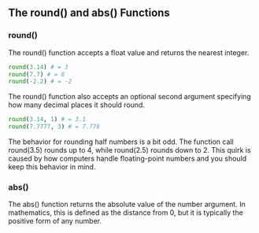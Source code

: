 ## The round() and abs() Functions
### round()
The round() function accepts a float value and returns the nearest integer.
```python
round(3.14) # = 3
round(7.7) # = 8
round(-2.2) # = -2
```  
The round() function also accepts an optional second argument specifying how many decimal places it should round.
```python
round(3.14, 1) # = 3.1
round(7.7777, 3) # = 7.778
```  
The behavior for rounding half numbers is a bit odd. The function call round(3.5) rounds up to 4, while round(2.5) rounds down to 2. This quirk is caused by how computers handle floating-point numbers and you should keep this behavior in mind.

### abs()
The abs() function returns the absolute value of the number argument. In mathematics, this is defined as the distance from 0, but it is typically the positive form of any number.
